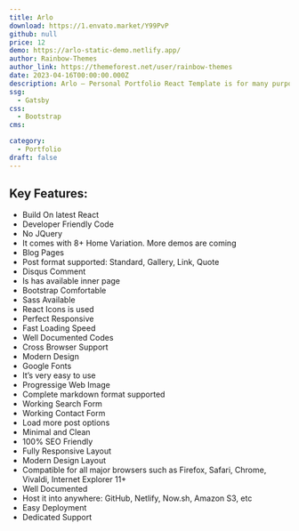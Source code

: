 ```yaml
---
title: Arlo
download: https://1.envato.market/Y99PvP
github: null
price: 12
demo: https://arlo-static-demo.netlify.app/
author: Rainbow-Themes
author_link: https://themeforest.net/user/rainbow-themes
date: 2023-04-16T00:00:00.000Z
description: Arlo – Personal Portfolio React Template is for many purposes. It’s creative, minimal and clean design.
ssg:
  - Gatsby
css:
  - Bootstrap
cms:

category:
  - Portfolio
draft: false
---
```


## Key Features:

- Build On latest React
- Developer Friendly Code
- No JQuery
- It comes with 8+ Home Variation. More demos are coming
- Blog Pages
- Post format supported: Standard, Gallery, Link, Quote
- Disqus Comment
- Is has available inner page
- Bootstrap Comfortable
- Sass Available
- React Icons is used
- Perfect Responsive
- Fast Loading Speed
- Well Documented Codes
- Cross Browser Support
- Modern Design
- Google Fonts
- It’s very easy to use
- Progressige Web Image
- Complete markdown format supported
- Working Search Form
- Working Contact Form
- Load more post options
- Minimal and Clean
- 100% SEO Friendly
- Fully Responsive Layout
- Modern Design Layout
- Compatible for all major browsers such as Firefox, Safari, Chrome, Vivaldi, Internet Explorer 11+
- Well Documented
- Host it into anywhere: GitHub, Netlify, Now.sh, Amazon S3, etc
- Easy Deployment
- Dedicated Support
